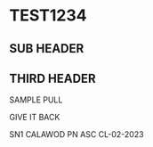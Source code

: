 # TEST1234
## SUB HEADER
## THIRD HEADER


SAMPLE PULL


GIVE IT BACK


SN1 CALAWOD PN ASC CL-02-2023